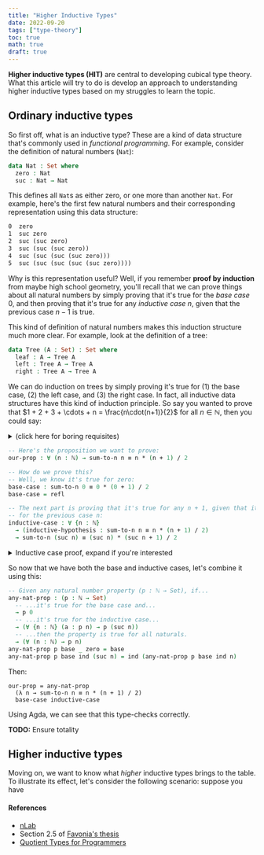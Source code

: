 ```yaml
---
title: "Higher Inductive Types"
date: 2022-09-20
tags: ["type-theory"]
toc: true
math: true
draft: true
---
```


**Higher inductive types (HIT)** are central to developing cubical type theory.
What this article will try to do is develop an approach to understanding higher
inductive types based on my struggles to learn the topic.

<!--more-->

## Ordinary inductive types

So first off, what is an inductive type? These are a kind of data structure
that's commonly used in _functional programming_. For example, consider the
definition of natural numbers (`Nat`):

```agda
data Nat : Set where
  zero : Nat
  suc : Nat → Nat
```

This defines all `Nat`s as either zero, or one more than another `Nat`. For
example, here's the first few natural numbers and their corresponding
representation using this data structure:

```txt
0  zero
1  suc zero
2  suc (suc zero)
3  suc (suc (suc zero))
4  suc (suc (suc (suc zero)))
5  suc (suc (suc (suc (suc zero))))
```

Why is this representation useful? Well, if you remember **proof by induction**
from maybe high school geometry, you'll recall that we can prove things about
all natural numbers by simply proving that it's true for the _base case_ 0, and
then proving that it's true for any _inductive case_ $n$, given that the
previous case $n - 1$ is true.

This kind of definition of natural numbers makes this induction structure much
more clear. For example, look at the definition of a tree:

```agda
data Tree (A : Set) : Set where
  leaf : A → Tree A
  left : Tree A → Tree A
  right : Tree A → Tree A
```

We can do induction on trees by simply proving it's true for (1) the base case,
(2) the left case, and (3) the right case. In fact, all inductive data
structures have this kind of induction principle. So say you wanted to prove
that $1 + 2 + 3 + \cdots + n = \frac{n\cdot(n+1)}{2}$ for all $n \in
\mathbb{N}$, then you could say:

<details>
<summary>(click here for boring requisites)</summary>

```agda
open import Relation.Binary.PropositionalEquality using (_≡_; refl; cong; sym; module ≡-Reasoning)
open ≡-Reasoning using (begin_; _≡⟨_⟩_; _≡⟨⟩_; step-≡; _∎)
open import Data.Product using (_×_)
open import Data.Nat using (ℕ; zero; suc; _+_; _*_)
open import Data.Nat.DivMod using (_/_; 0/n≡0; n/n≡1; m*n/n≡m)
open import Data.Nat.Properties using (+-assoc; *-identityˡ; *-comm; *-distribʳ-+; +-comm)

sum-to-n : ℕ → ℕ
sum-to-n zero = zero
sum-to-n (suc x) = (suc x) + (sum-to-n x)

distrib-/ : ∀ (a b c : ℕ) → a / c + b / c ≡ (a + b) / c
distrib-/ zero b c =
  begin
    zero / c + b / c
  ≡⟨ cong (_+ b / c) (0/n≡0 c) ⟩
    b / c
  ≡⟨ cong (_/ c) refl ⟩
    (zero + b) / c
  ∎
distrib-/ (suc a) b c =
  begin
    (1 + a) / c + b / c
  ≡⟨ cong (_+ b / c) (sym (distrib-/ 1 a c)) ⟩
    1 / c + a / c + b / c
  ≡⟨ +-assoc (1 / c) (a / c) (b / c) ⟩
    1 / c + (a / c + b / c)
  ≡⟨ cong (1 / c +_) (distrib-/ a b c) ⟩
    1 / c + (a + b) / c
  ≡⟨ distrib-/ 1 (a + b) c ⟩
    (suc a + b) / c
  ∎
```

</details>

```agda
-- Here's the proposition we want to prove:
our-prop : ∀ (n : ℕ) → sum-to-n n ≡ n * (n + 1) / 2

-- How do we prove this?
-- Well, we know it's true for zero:
base-case : sum-to-n 0 ≡ 0 * (0 + 1) / 2
base-case = refl

-- The next part is proving that it's true for any n + 1, given that it's true
-- for the previous case n:
inductive-case : ∀ {n : ℕ}
  → (inductive-hypothesis : sum-to-n n ≡ n * (n + 1) / 2)
  → sum-to-n (suc n) ≡ (suc n) * (suc n + 1) / 2
```

<details>
<summary>Inductive case proof, expand if you're interested</summary>

```agda
inductive-case {n} p =
  begin
    sum-to-n (suc n)
  ≡⟨⟩ -- Expanding definition of sum-to-n
    suc n + sum-to-n n
  ≡⟨ cong (suc n +_) p ⟩ -- Substituting the previous case
    suc n + n * (n + 1) / 2
  ≡⟨ cong (_+ n * (n + 1) / 2) (sym (m*n/n≡m (suc n) 2)) ⟩
    (suc n * 2) / 2 + (n * (n + 1)) / 2
  ≡⟨ distrib-/ (suc n * 2) (n * (n + 1)) 2 ⟩
    (suc n * 2 + n * (n + 1)) / 2
  ≡⟨ cong (_/ 2) (cong (_+ n * (n + 1)) (*-comm (suc n) 2)) ⟩
    (2 * suc n + n * (n + 1)) / 2
  ≡⟨ cong (_/ 2) (cong (2 * suc n +_) (cong (n *_) (+-comm n 1))) ⟩
    (2 * suc n + n * suc n) / 2
  ≡⟨ cong (_/ 2) (sym (*-distribʳ-+ (suc n) 2 n)) ⟩
    (1 + suc n) * suc n / 2
  ≡⟨ cong (_/ 2) (cong (_* suc n) (+-comm 1 (suc n))) ⟩
    (suc n + 1) * suc n / 2
  ≡⟨ cong (_/ 2) (*-comm (suc n + 1) (suc n)) ⟩
    (suc n) * (suc n + 1) / 2
  ∎
```

</details>

So now that we have both the base and inductive cases, let's combine it using
this:

```agda
-- Given any natural number property (p : ℕ → Set), if...
any-nat-prop : (p : ℕ → Set)
  -- ...it's true for the base case and...
  → p 0
  -- ...it's true for the inductive case...
  → (∀ {n : ℕ} (a : p n) → p (suc n))
  -- ...then the property is true for all naturals.
  → (∀ (n : ℕ) → p n)
any-nat-prop p base _ zero = base
any-nat-prop p base ind (suc n) = ind (any-nat-prop p base ind n)
```

Then:

```
our-prop = any-nat-prop
  (λ n → sum-to-n n ≡ n * (n + 1) / 2)
  base-case inductive-case
```

Using Agda, we can see that this type-checks correctly.

**TODO:** Ensure totality

## Higher inductive types

Moving on, we want to know what _higher_ inductive types brings to the table. To
illustrate its effect, let's consider the following scenario: suppose you have

#### References

- [nLab](https://ncatlab.org/nlab/show/higher+inductive+type)
- Section 2.5 of [Favonia's thesis](https://favonia.org/files/thesis.pdf)
- [Quotient Types for Programmers](https://www.hedonisticlearning.com/posts/quotient-types-for-programmers.html)
